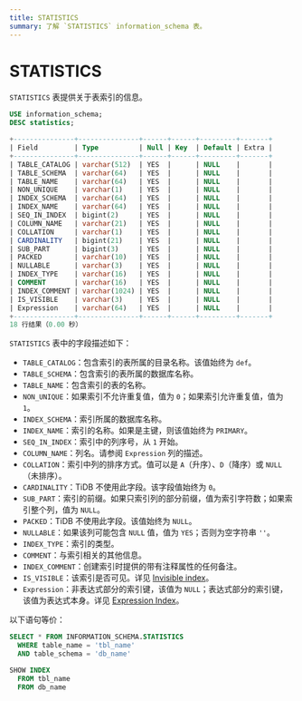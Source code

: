 ```yaml
---
title: STATISTICS
summary: 了解 `STATISTICS` information_schema 表。
---
```


# STATISTICS

`STATISTICS` 表提供关于表索引的信息。

```sql
USE information_schema;
DESC statistics;
```

```sql
+---------------+---------------+------+------+---------+-------+
| Field         | Type          | Null | Key  | Default | Extra |
+---------------+---------------+------+------+---------+-------+
| TABLE_CATALOG | varchar(512)  | YES  |      | NULL    |       |
| TABLE_SCHEMA  | varchar(64)   | YES  |      | NULL    |       |
| TABLE_NAME    | varchar(64)   | YES  |      | NULL    |       |
| NON_UNIQUE    | varchar(1)    | YES  |      | NULL    |       |
| INDEX_SCHEMA  | varchar(64)   | YES  |      | NULL    |       |
| INDEX_NAME    | varchar(64)   | YES  |      | NULL    |       |
| SEQ_IN_INDEX  | bigint(2)     | YES  |      | NULL    |       |
| COLUMN_NAME   | varchar(21)   | YES  |      | NULL    |       |
| COLLATION     | varchar(1)    | YES  |      | NULL    |       |
| CARDINALITY   | bigint(21)    | YES  |      | NULL    |       |
| SUB_PART      | bigint(3)     | YES  |      | NULL    |       |
| PACKED        | varchar(10)   | YES  |      | NULL    |       |
| NULLABLE      | varchar(3)    | YES  |      | NULL    |       |
| INDEX_TYPE    | varchar(16)   | YES  |      | NULL    |       |
| COMMENT       | varchar(16)   | YES  |      | NULL    |       |
| INDEX_COMMENT | varchar(1024) | YES  |      | NULL    |       |
| IS_VISIBLE    | varchar(3)    | YES  |      | NULL    |       |
| Expression    | varchar(64)   | YES  |      | NULL    |       |
+---------------+---------------+------+------+---------+-------+
18 行结果（0.00 秒）
```

`STATISTICS` 表中的字段描述如下：

* `TABLE_CATALOG`：包含索引的表所属的目录名称。该值始终为 `def`。
* `TABLE_SCHEMA`：包含索引的表所属的数据库名称。
* `TABLE_NAME`：包含索引的表的名称。
* `NON_UNIQUE`：如果索引不允许重复值，值为 `0`；如果索引允许重复值，值为 `1`。
* `INDEX_SCHEMA`：索引所属的数据库名称。
* `INDEX_NAME`：索引的名称。如果是主键，则该值始终为 `PRIMARY`。
* `SEQ_IN_INDEX`：索引中的列序号，从 `1` 开始。
* `COLUMN_NAME`：列名。请参阅 `Expression` 列的描述。
* `COLLATION`：索引中列的排序方式。值可以是 `A`（升序）、`D`（降序）或 `NULL`（未排序）。
* `CARDINALITY`：TiDB 不使用此字段。该字段值始终为 `0`。
* `SUB_PART`：索引的前缀。如果只索引列的部分前缀，值为索引字符数；如果索引整个列，值为 `NULL`。
* `PACKED`：TiDB 不使用此字段。该值始终为 `NULL`。
* `NULLABLE`：如果该列可能包含 `NULL` 值，值为 `YES`；否则为空字符串 `''`。
* `INDEX_TYPE`：索引的类型。
* `COMMENT`：与索引相关的其他信息。
* `INDEX_COMMENT`：创建索引时提供的带有注释属性的任何备注。
* `IS_VISIBLE`：该索引是否可见。详见 [Invisible index](/sql-statements/sql-statement-create-index.md#invisible-index)。
* `Expression`：非表达式部分的索引键，该值为 `NULL`；表达式部分的索引键，该值为表达式本身。详见 [Expression Index](/sql-statements/sql-statement-create-index.md#expression-index)。

以下语句等价：

```sql
SELECT * FROM INFORMATION_SCHEMA.STATISTICS
  WHERE table_name = 'tbl_name'
  AND table_schema = 'db_name'

SHOW INDEX
  FROM tbl_name
  FROM db_name
```